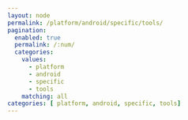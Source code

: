 ```yaml
---
layout: node
permalink: /platform/android/specific/tools/
pagination: 
  enabled: true
  permalink: /:num/
  categories:
    values:
      - platform
      - android
      - specific
      - tools
    matching: all
categories: [ platform, android, specific, tools]
---
```


